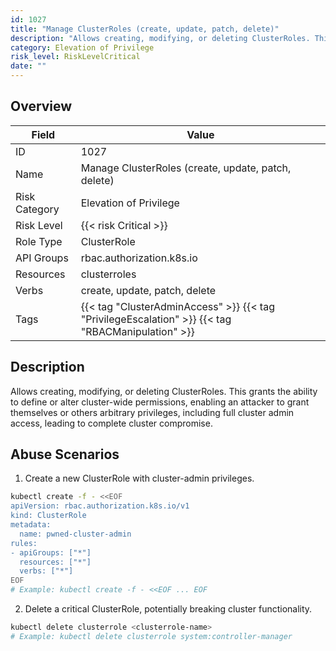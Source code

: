 ```yaml
---
id: 1027
title: "Manage ClusterRoles (create, update, patch, delete)"
description: "Allows creating, modifying, or deleting ClusterRoles. This grants the ability to define or alter cluster-wide permissions, enabling an attacker to grant themselves or others arbitrary privileges, including full cluster admin access, leading to complete cluster compromise."
category: Elevation of Privilege
risk_level: RiskLevelCritical
date: ""
---
```


## Overview

| Field         | Value                                                                                             |
| ------------- | ------------------------------------------------------------------------------------------------- |
| ID            | 1027                                                                                              |
| Name          | Manage ClusterRoles (create, update, patch, delete)                                               |
| Risk Category | Elevation of Privilege                                                                            |
| Risk Level    | {{< risk Critical >}}                                                                             |
| Role Type     | ClusterRole                                                                                       |
| API Groups    | rbac.authorization.k8s.io                                                                         |
| Resources     | clusterroles                                                                                      |
| Verbs         | create, update, patch, delete                                                                     |
| Tags          | {{< tag "ClusterAdminAccess" >}} {{< tag "PrivilegeEscalation" >}} {{< tag "RBACManipulation" >}} |

## Description

Allows creating, modifying, or deleting ClusterRoles. This grants the ability to define or alter cluster-wide permissions, enabling an attacker to grant themselves or others arbitrary privileges, including full cluster admin access, leading to complete cluster compromise.

## Abuse Scenarios

1. Create a new ClusterRole with cluster-admin privileges.

```bash {copy=true}
kubectl create -f - <<EOF
apiVersion: rbac.authorization.k8s.io/v1
kind: ClusterRole
metadata:
  name: pwned-cluster-admin
rules:
- apiGroups: ["*"]
  resources: ["*"]
  verbs: ["*"]
EOF
# Example: kubectl create -f - <<EOF ... EOF

```

2. Delete a critical ClusterRole, potentially breaking cluster functionality.

```bash {copy=true}
kubectl delete clusterrole <clusterrole-name>
# Example: kubectl delete clusterrole system:controller-manager

```
